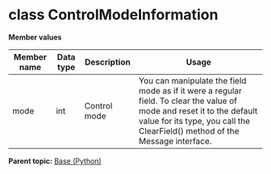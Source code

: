 # class ControlModeInformation

 **Member values** 

|Member name|Data type|Description|Usage|
|-----------|---------|-----------|-----|
|mode|int|Control mode|You can manipulate the field mode as if it were a regular field. To clear the value of mode and reset it to the default value for its type, you call the ClearField\(\) method of the Message interface.|

**Parent topic:** [Base \(Python\)](../../summary_pages/Base.md)

